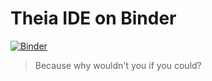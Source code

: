 # Theia IDE on Binder

[![Binder](https://mybinder.org/badge_logo.svg)](https://mybinder.org/v2/gh/markthebault/binder-deployments.git/HEAD?filepath=theia&urlpath=proxy%2F3000%2F)

> Because why wouldn't you if you could?
